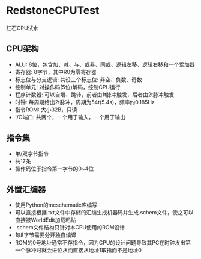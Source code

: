 # RedstoneCPUTest
红石CPU试水

## CPU架构
+ ALU: 8位，包含加、减、与、或非、同或、逻辑左移、逻辑右移和一个累加器
+ 寄存器: 8字节，其中R0为零寄存器
+ 标志位与分支逻辑: 共设三个标志位: 非空、负数、奇数
+ 控制单元: 对操作码(5位)解码，控制CPU运行
+ 程序计数器: 可以自增、跳转，前者由1t脉冲触发，后者由2t脉冲触发
+ 时钟: 每周期给出2t脉冲，周期为54t(5.4s)，频率约0.185Hz
+ 指令ROM: 大小32B，只读
+ I/O端口: 共两个，一个用于输入，一个用于输出

## 指令集
+ 单/双字节指令
+ 共17条
+ 操作码位于指令第一字节的0~4位

## 外置汇编器
+ 使用Python的mcschematic库编写
+ 可以直接根据.txt文件中存储的汇编生成机器码并生成.schem文件，使之可以直接被WorldEdit加载粘贴
+ .schem文件结构只针对本CPU使用的ROM设计
+ 每8字节需要分开独自编译
+ ROM的0号地址通常不存指令，因为CPU的设计问题导致其PC在时钟发出第一个脉冲时就会进位从而直接从地址1取指而不是地址0
